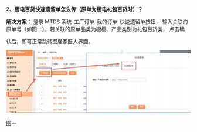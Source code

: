 <a name="bookmark106"></a>**2、厨电百货快速遗留单怎么传（原单为厨电礼包百货时）？**

**解决方案：**  登录 MTDS 系统-工厂订单-我的订单-快速遗留单按钮，  输入关联的 原单号（如图一），若关联的原单品类为橱柜、产品类别为礼包百货类，  点击确

认后，即可正常跳转至居家匠人界面。

![](Aspose.Words.2de0dcef-a02a-4f52-ade2-dca500814cb0.002.jpeg)


图一

